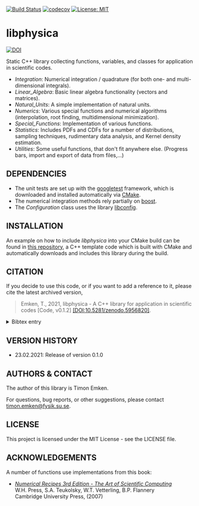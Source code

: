 [![Build Status](https://github.com/temken/libphysica/workflows/Build%20Status/badge.svg)](https://github.com/temken/libphysica/actions)
[![codecov](https://codecov.io/gh/temken/libphysica/branch/master/graph/badge.svg)](https://codecov.io/gh/temken/libphysica)
[![License: MIT](https://img.shields.io/badge/License-MIT-blue.svg)](https://opensource.org/licenses/MIT)

# libphysica
[![DOI](https://zenodo.org/badge/261012574.svg)](https://zenodo.org/badge/latestdoi/261012574)

Static C++ library collecting functions, variables, and classes for application in scientific codes.

- *Integration*: Numerical integration / quadrature (for both one- and multi-dimensional integrals).
- *Linear_Algebra*: Basic linear algebra functionality (vectors and matrices).
- *Natural_Units*: A simple implementation of natural units.
- *Numerics*: Various special functions and numerical algorithms (interpolation, root finding, multidimensional minimization).
- *Special_Functions*: Implementation of various functions.
- *Statistics*: Includes PDFs and CDFs for a number of distributions, sampling techniques, rudimentary data analysis, and Kernel density estimation.
- *Utilities*: Some useful functions, that don't fit anywhere else. (Progress bars, import and export of data from files,...)

## DEPENDENCIES

- The unit tests are set up with the [googletest](https://github.com/google/googletest) framework, which is downloaded and installed automatically via [CMake](https://cmake.org/).
- The numerical integration methods rely partially on [boost](https://www.boost.org/).
- The *Configuration* class uses the library [libconfig](https://hyperrealm.github.io/libconfig/).

## INSTALLATION

An example on how to include *libphysica* into your CMake build can be found in [this repository](https://github.com/temken/template_cpp_cmake_libphysica), a C++ template code which is built with CMake and automatically downloads and includes this library during the build.

## CITATION

If you decide to use this code, or if you want to add a reference to it, please cite the latest archived version,

> Emken, T., 2021, libphysica - A C++ library for application in scientific codes [Code, v0.1.2] [[DOI:10.5281/zenodo.5956820]](https://doi.org/10.5281/zenodo.5956820).

<details><summary>Bibtex entry</summary>
<p>

```
@software{libphysica,
  author = {Emken, Timon},
  title = {{libphysica - A C++ library for application in scientific codes [Code, v0.1.2]}},
  year         = {2020},
  publisher    = {Zenodo},
  version      = {v0.1.2},
  doi          = {DOI:10.5281/zenodo.5956820},
  url          = {https://doi.org/10.5281/zenodo.5956820},
  howpublished={The code can be found under \url{https://github.com/temken/libphysica}.}
}
```

</p>
</details>

## VERSION HISTORY

- 23.02.2021: Release of version 0.1.0

## AUTHORS & CONTACT

The author of this library is Timon Emken.

For questions, bug reports, or other suggestions, please contact [timon.emken@fysik.su.se](mailto:timon.emken@fysik.su.se).

## LICENSE

This project is licensed under the MIT License - see the LICENSE file.

## ACKNOWLEDGEMENTS

A number of functions use implementations from this book:

- [*Numerical Recipes 3rd Edition -  The Art of Scientific Computing*](https://en.wikipedia.org/wiki/Numerical_Recipes)  
W.H. Press, S.A. Teukolsky, W.T. Vetterling, B.P. Flannery   
Cambridge University Press, (2007)

